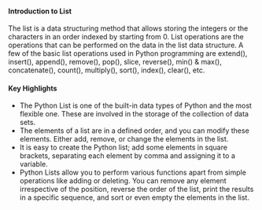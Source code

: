 <h4><b> Introduction to List </b> </h4>

<p>The list is a data structuring method that allows storing the integers or the characters in an order indexed by starting from 0. List operations are the operations that can be performed on the data in the list data structure. A few of the basic list operations used in Python programming are extend(), insert(), append(), remove(), pop(), slice, reverse(), min() & max(), concatenate(), count(), multiply(), sort(), index(), clear(), etc.</p>

<h4> <b> Key Highlights</b></h4>

<ul>
<li>The Python List is one of the built-in data types of Python and the most flexible one. These are involved in the storage of the collection of data sets.</li>
<li>The elements of a list are in a defined order, and you can modify these elements. Either add, remove, or change the elements in the list.</li>
<li>It is easy to create the Python list; add some elements in square brackets, separating each element by comma and assigning it to a variable.</li>
<li>Python Lists allow you to perform various functions apart from simple operations like adding or deleting. You can remove any element irrespective of the position, reverse the order of the list, print the results in a specific sequence, and sort or even empty the elements in the list.</li>
</ul>
